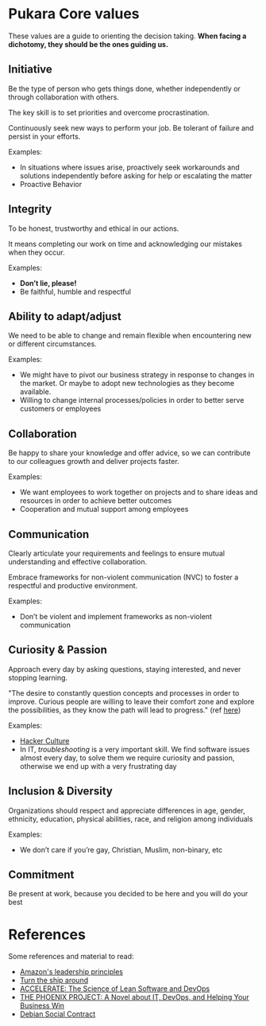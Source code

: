 # Pukara Core values

These values are a guide to orienting the decision taking. **When facing a dichotomy, they should be the ones guiding us.**

## **Initiative**

Be the type of person who gets things done, whether independently or through collaboration with others.

The key skill is to set priorities and overcome procrastination.

Continuously seek new ways to perform your job. Be tolerant of failure and persist in your efforts.

Examples:

- In situations where issues arise, proactively seek workarounds and solutions independently before asking for help or escalating the matter
- Proactive Behavior

## **Integrity**

To be honest, trustworthy and ethical in our actions.

It means completing our work on time and acknowledging our mistakes when they occur.

Examples:

- **Don’t lie, please!**
- Be faithful, humble and respectful

## **Ability to adapt/adjust**

We need to be able to change and remain flexible when encountering new or different circumstances.

Examples:

- We might have to pivot our business strategy in response to changes in the market. Or maybe to adopt new technologies as they become available. 
- Willing to change internal processes/policies in order to better serve customers or employees

## **Collaboration**

Be happy to share your knowledge and offer advice, so we can contribute to our colleagues growth and deliver projects faster.

Examples:

- We want employees to work together on projects and to share ideas and resources in order to achieve better outcomes
- Cooperation and mutual support among employees

## **Communication**

Clearly articulate your requirements and feelings to ensure mutual understanding and effective collaboration.

Embrace frameworks for non-violent communication (NVC) to foster a respectful and productive environment.

Examples:

- Don’t be violent and implement frameworks as non-violent communication

## **Curiosity & Passion**

Approach every day by asking questions, staying interested, and never stopping learning.

"The desire to constantly question concepts and processes in order to improve. Curious people are willing to leave their comfort zone and explore the possibilities, as they know the path will lead to progress." (ref [here](https://medium.com/@casafari/building-a-company-based-on-good-values-curiosity-16292acb6fb1))

Examples:

- [Hacker Culture](https://en.wikipedia.org/wiki/Hacker_culture)
- In IT, *troubleshooting* is a very important skill. We find software issues almost every day, to solve them we require curiosity and passion, otherwise we end up with a very frustrating day

## **Inclusion & Diversity**

Organizations should respect and appreciate differences in age, gender, ethnicity, education, physical abilities, race, and religion among individuals

Examples:

- We don’t care if you’re gay, Christian, Muslim, non-binary, etc

## **Commitment**

Be present at work, because you decided to be here and you will do your best

# References

Some references and material to read:

- [Amazon's leadership principles](https://www.aboutamazon.com/about-us/leadership-principles)
- [Turn the ship around](https://www.youtube.com/watch?v=IzJL8zX3EVk)
- [ACCELERATE: The Science of Lean Software and DevOps](https://www.amazon.es/Accelerate-Software-Performing-Technology-Organizations/dp/1942788339)
- [THE PHOENIX PROJECT: A Novel about IT, DevOps, and Helping Your Business Win](https://www.amazon.com/Phoenix-Project-DevOps-Helping-Business/dp/0988262592)
- [Debian Social Contract](https://www.debian.org/social_contract)
